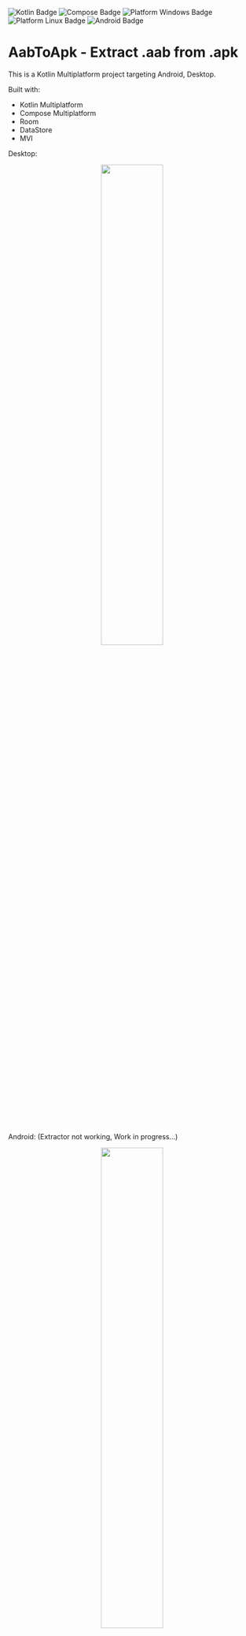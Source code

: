 ![Kotlin Badge](https://img.shields.io/badge/kotlin-v2.0.0-%237F52FF?logo=kotlin)
![Compose Badge](https://img.shields.io/badge/compose_multiplatform-v1.6.10-%234285F4?logo=jetpackcompose)
![Platform Windows Badge](https://img.shields.io/badge/platform-windows-%230078D4?logo=windows)
![Platform Linux Badge](https://img.shields.io/badge/platform-Linux-%23FCC624?logo=linux)
![Android Badge](https://img.shields.io/badge/platform-Android-%2334A853?logo=android)


# AabToApk - Extract .aab from .apk

This is a Kotlin Multiplatform project targeting Android, Desktop.

Built with:
* Kotlin Multiplatform
* Compose Multiplatform
* Room
* DataStore
* MVI

Desktop:

<p align="center">
  <img src="https://github.com/feliperce/AabToApk/assets/6944875/8fad0c90-14f4-4c9a-831b-b2a2433dbf76" width=50% height=50%>
</p>


Android: (Extractor not working, Work in progress...)

<p align="center">
  <img src="https://github.com/feliperce/AabToApk/assets/6944875/f329cb8c-043a-4623-897f-411d7bb9985e" width=50% height=50%>
</p>
